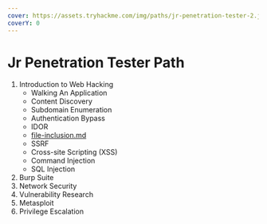 ```yaml
---
cover: https://assets.tryhackme.com/img/paths/jr-penetration-tester-2.jpg
coverY: 0
---
```


# Jr Penetration Tester Path

1. Introduction to Web Hacking
   * Walking An Application
   * Content Discovery
   * Subdomain Enumeration
   * Authentication Bypass
   * IDOR
   * [file-inclusion.md](file-inclusion.md "mention")
   * SSRF
   * Cross-site Scripting (XSS)
   * Command Injection
   * SQL Injection
2. Burp Suite
3. Network Security
4. Vulnerability Research
5. Metasploit
6. Privilege Escalation
